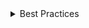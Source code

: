 <details>
<summary>
 Best Practices
</summary>

### Do

- Use the `Tree` component to create a tree structure with `TreeItem` components as children.
- Organize nodes in a clear hierarchy, with parent nodes at higher levels and child nodes at lower levels.
- Use custom styles if the tree needs to support more than 10 levels of nesting.
- Provide an alternative way to represent the tree structure by flattening it into a list of items.
- Use the `aria-label` attribute on the root of the Tree component to provide an accessible name for the tree.

</details>
